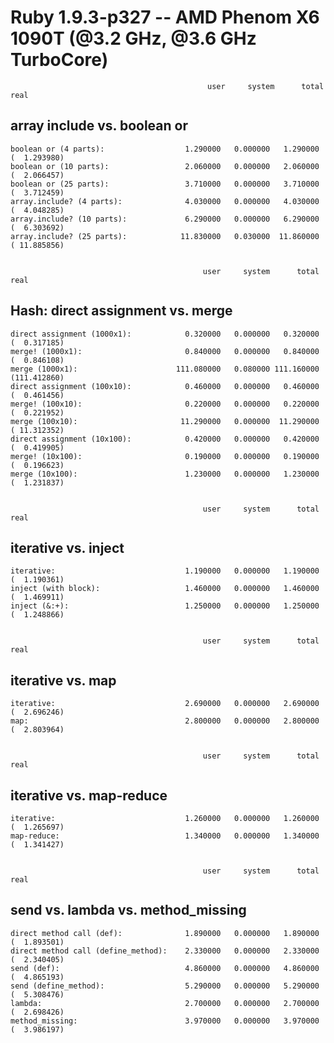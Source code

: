 Ruby 1.9.3-p327 -- AMD Phenom X6 1090T (@3.2 GHz, @3.6 GHz TurboCore)
=====================================================================


                                                user     system      total        real
array include vs. boolean or
----------------------------

    boolean or (4 parts):                  1.290000   0.000000   1.290000 (  1.293980)
    boolean or (10 parts):                 2.060000   0.000000   2.060000 (  2.066457)
    boolean or (25 parts):                 3.710000   0.000000   3.710000 (  3.712459)
    array.include? (4 parts):              4.030000   0.000000   4.030000 (  4.048285)
    array.include? (10 parts):             6.290000   0.000000   6.290000 (  6.303692)
    array.include? (25 parts):            11.830000   0.030000  11.860000 ( 11.885856)


                                               user     system      total        real
Hash: direct assignment vs. merge
---------------------------------

    direct assignment (1000x1):            0.320000   0.000000   0.320000 (  0.317185)
    merge! (1000x1):                       0.840000   0.000000   0.840000 (  0.846108)
    merge (1000x1):                      111.080000   0.080000 111.160000 (111.412860)
    direct assignment (100x10):            0.460000   0.000000   0.460000 (  0.461456)
    merge! (100x10):                       0.220000   0.000000   0.220000 (  0.221952)
    merge (100x10):                       11.290000   0.000000  11.290000 ( 11.312352)
    direct assignment (10x100):            0.420000   0.000000   0.420000 (  0.419905)
    merge! (10x100):                       0.190000   0.000000   0.190000 (  0.196623)
    merge (10x100):                        1.230000   0.000000   1.230000 (  1.231837)


                                               user     system      total        real
iterative vs. inject
--------------------

    iterative:                             1.190000   0.000000   1.190000 (  1.190361)
    inject (with block):                   1.460000   0.000000   1.460000 (  1.469911)
    inject (&:+):                          1.250000   0.000000   1.250000 (  1.248866)


                                               user     system      total        real
iterative vs. map
-----------------

    iterative:                             2.690000   0.000000   2.690000 (  2.696246)
    map:                                   2.800000   0.000000   2.800000 (  2.803964)


                                               user     system      total        real
iterative vs. map-reduce
------------------------

    iterative:                             1.260000   0.000000   1.260000 (  1.265697)
    map-reduce:                            1.340000   0.000000   1.340000 (  1.341427)


                                               user     system      total        real
send vs. lambda vs. method_missing
----------------------------------

    direct method call (def):              1.890000   0.000000   1.890000 (  1.893501)
    direct method call (define_method):    2.330000   0.000000   2.330000 (  2.340405)
    send (def):                            4.860000   0.000000   4.860000 (  4.865193)
    send (define_method):                  5.290000   0.000000   5.290000 (  5.308476)
    lambda:                                2.700000   0.000000   2.700000 (  2.698426)
    method_missing:                        3.970000   0.000000   3.970000 (  3.986197)
